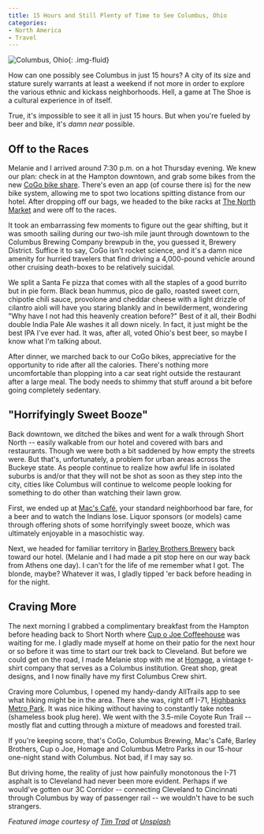 ```yaml
---
title: 15 Hours and Still Plenty of Time to See Columbus, Ohio
categories:
- North America
- Travel
---
```


![Columbus, Ohio](https://withoutapath.com/wp-content/uploads/2013/09/Columbus-Ohio-1024x768.jpg){: .img-fluid}

How can one possibly see Columbus in just 15 hours? A city of its size and stature surely warrants at least a weekend if not more in order to explore the various ethnic and kickass neighborhoods. Hell, a game at The Shoe is a cultural experience in of itself.

True, it's impossible to see it all in just 15 hours. But when you're fueled by beer and bike, it's _damn near_ possible.

## Off to the Races

Melanie and I arrived around 7:30 p.m. on a hot Thursday evening. We knew our plan: check in at the Hampton downtown, and grab some bikes from the new [CoGo bike share](http://cogobikeshare.com/). There's even an app (of course there is) for the new bike system, allowing me to spot two locations spitting distance from our hotel. After dropping off our bags, we headed to the bike racks at [The North Market](http://www.northmarket.com/) and were off to the races.

It took an embarrassing few moments to figure out the gear shifting, but it was smooth sailing during our two-ish mile jaunt through downtown to the Columbus Brewing Company brewpub in the, you guessed it, Brewery District. Suffice it to say, CoGo isn't rocket science, and it's a damn nice amenity for hurried travelers that find driving a 4,000-pound vehicle around other cruising death-boxes to be relatively suicidal.

We split a Santa Fe pizza that comes with all the staples of a good burrito but in pie form. Black bean hummus, pico de gallo, roasted sweet corn, chipotle chili sauce, provolone and cheddar cheese with a light drizzle of cilantro aioli will have you staring blankly and in bewilderment, wondering "Why have I not had this heavenly creation before?" Best of it all, their Bodhi double India Pale Ale washes it all down nicely. In fact, it just might be the best IPA I've ever had. It was, after all, voted Ohio's best beer, so maybe I know what I'm talking about.

After dinner, we marched back to our CoGo bikes, appreciative for the opportunity to ride after all the calories. There's nothing more uncomfortable than plopping into a car seat right outside the restaurant after a large meal. The body needs to shimmy that stuff around a bit before going completely sedentary.

## "Horrifyingly Sweet Booze"

Back downtown, we ditched the bikes and went for a walk through Short North -- easily walkable from our hotel and covered with bars and restaurants. Though we were both a bit saddened by how empty the streets were. But that's, unfortunately, a problem for urban areas across the Buckeye state. As people continue to realize how awful life in isolated suburbs is and/or that they will not be shot as soon as they step into the city, cities like Columbus will continue to welcome people looking for something to do other than watching their lawn grow.

First, we ended up at [Mac's Café](http://www.macscafe.com/), your standard neighborhood bar fare, for a beer and to watch the Indians lose. Liquor sponsors (or models) came through offering shots of some horrifyingly sweet booze, which was ultimately enjoyable in a masochistic way.

Next, we headed for familiar territory in [Barley Brothers Brewery](http://barleybrothers.com/) back toward our hotel. (Melanie and I had made a pit stop here on our way back from Athens one day). I can't for the life of me remember what I got. The blonde, maybe? Whatever it was, I gladly tipped 'er back before heading in for the night.

## Craving More

The next morning I grabbed a complimentary breakfast from the Hampton before heading back to Short North where [Cup o Joe Coffeehouse](http://www.cupojoe.com/) was waiting for me. I gladly made myself at home on their patio for the next hour or so before it was time to start our trek back to Cleveland. But before we could get on the road, I made Melanie stop with me at [Homage](http://www.homage.com/), a vintage t-shirt company that serves as a Columbus institution. Great shop, great designs, and I now finally have my first Columbus Crew shirt.

Craving more Columbus, I opened my handy-dandy AllTrails app to see what hiking might be in the area. There she was, right off I-71, [Highbanks Metro Park](http://www.metroparks.net/ParksHighbanks.aspx). It was nice hiking without having to constantly take notes (shameless book plug here). We went with the 3.5-mile Coyote Run Trail -- mostly flat and cutting through a mixture of meadows and forested trail.

If you're keeping score, that's CoGo, Columbus Brewing, Mac's Café, Barley Brothers, Cup o Joe, Homage and Columbus Metro Parks in our 15-hour one-night stand with Columbus. Not bad, if I may say so.

But driving home, the reality of just how painfully monotonous the I-71 asphalt is to Cleveland had never been more evident. Perhaps if we would've gotten our 3C Corridor -- connecting Cleveland to Cincinnati through Columbus by way of passenger rail -- we wouldn't have to be such strangers.

_Featured image courtesy of [Tim Trad](https://unsplash.com/photos/-Uev8KKQQI8) at [Unsplash](https://unsplash.com/)_
